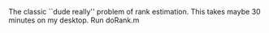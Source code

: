 The classic ``dude really'' problem of rank estimation. This takes maybe 30
minutes on my desktop. Run doRank.m
